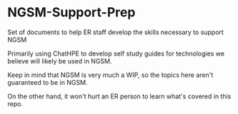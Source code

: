 # NGSM-Support-Prep
Set of documents to help ER staff develop the skills necessary to support NGSM

Primarily using ChatHPE to develop self study guides for technologies we believe will likely be used in NGSM.  

Keep in mind that NGSM is very much a WIP, so the topics here aren't guaranteed to be in NGSM.  

On the other hand, it won't hurt an ER person to learn what's covered in this repo.
